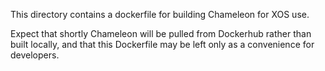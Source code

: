 This directory contains a dockerfile for building Chameleon for XOS use.

Expect that shortly Chameleon will be pulled from Dockerhub rather than
built locally, and that this Dockerfile may be left only as a convenience 
for developers.

